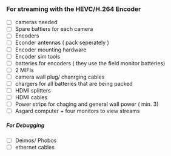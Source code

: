###  For streaming with the HEVC/H.264 Encoder
   
- [ ] cameras needed
- [ ] Spare battiers for each camera
- [ ] Encoders
- [ ] Econder antennas ( pack seperately )
- [ ] Encoder mounting hardware
- [ ] Encoder sim tools
- [ ] batteries for encoders ( they use the field monitor batteries) 
- [ ] 2 MIFIs
- [ ] camera wall plug/ chanrging cables
- [ ] chargers for all batteries that are being packed 
- [ ] HDMI splitters
- [ ] HDMI cables 
- [ ] Power strips for chaging and general wall power ( min. 3)
- [ ] Asgard computer + four monitors to view streams

##### For Debugging 
- [ ] Deimos/ Phobos  
- [ ] ethernet cables 
